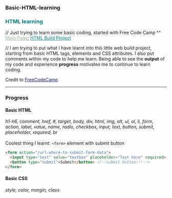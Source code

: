 ### Basic-HTML-learning
### <span style="color: Teal;"><strong>HTML learning</strong></span><br>
// Just trying to learn some basic coding, started with Free Code Camp ^^
<a href="https://mcjoules.github.io/html-learning" target="_blank" style="color: DarkSeaGreen;">Main Page</a>;
<a href="https://mcjoules.github.io/html-learning/htmlbasic" target="_blank" style="color: Teal;"> HTML Build Project</a>

// I am trying to put what I have learnt into this little web build project, starting from basic HTML tags, elements and CSS attributes. I also put comments within my code to help me learn. Being able to see the <b>output</b> of my code and experience <b>progress</b> motivates me to continue to learn coding.

Credit to <a href="https://www.freecodecamp.org/" target="_blank" style="color: MidnightBlue">FreeCodeCamp<a>

---
### **Progress**
#### Basic HTML
*h1-h6, comment, href, #, target, body, div, html, img, alt, ul, ol, li, form, action, label, value, name, radio, checkbox, input, text, button, submit, placeholder, required, br*<br>
<br>
Coolest thing I learnt: `<form>` element with submit button
```html
<form action="/url-where-to-submit-form-data">
  <input type="text" value="textbox" placeholder="Text here" required> <!--required attribute, required before submit-->
  <button type="submit">Submit</button> <!--submit button!!!-->
</form>
```
#### Basic CSS
*style, color, margin, class*
